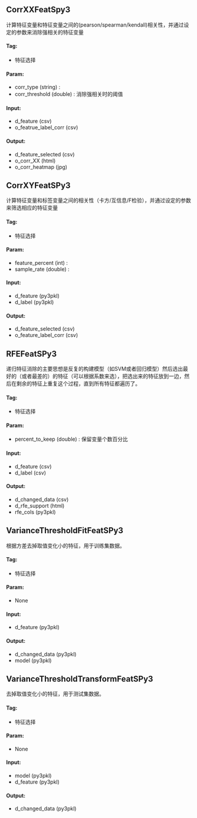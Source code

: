 
## CorrXXFeatSpy3

计算特征变量和特征变量之间的(pearson/spearman/kendall)相关性，并通过设定的参数来消除强相关的特征变量

#### Tag:
* 特征选择

#### Param:
* corr_type (string) : 
* corr_threshold (double) : 消除强相关时的阈值

#### Input:
* d_feature (csv) 
* o_featrue_label_corr (csv) 

#### Output:
* d_feature_selected (csv) 
* o_corr_XX (html) 
* o_corr_heatmap (jpg) 

## CorrXYFeatSPy3

计算特征变量和标签变量之间的相关性（卡方/互信息/F检验），并通过设定的参数来筛选相应的特征变量

#### Tag:
* 特征选择

#### Param:
* feature_percent (int) : 
* sample_rate (double) : 

#### Input:
* d_feature (py3pkl) 
* d_label (py3pkl) 

#### Output:
* d_feature_selected (csv) 
* o_feature_label_corr (csv) 

## RFEFeatSPy3

递归特征消除的主要思想是反复的构建模型（如SVM或者回归模型）然后选出最好的（或者最差的）的特征（可以根据系数来选），把选出来的特征放到一边，然后在剩余的特征上重复这个过程，直到所有特征都遍历了。

#### Tag:
* 特征选择

#### Param:
* percent_to_keep (double) : 保留变量个数百分比

#### Input:
* d_feature (csv) 
* d_label (csv) 

#### Output:
* d_changed_data (csv) 
* d_rfe_support (html) 
* rfe_cols (py3pkl) 

## VarianceThresholdFitFeatSPy3

根据方差去掉取值变化小的特征，用于训练集数据。

#### Tag:
* 特征选择

#### Param:
* None

#### Input:
* d_feature (py3pkl) 

#### Output:
* d_changed_data (py3pkl) 
* model (py3pkl) 

## VarianceThresholdTransformFeatSPy3

去掉取值变化小的特征，用于测试集数据。

#### Tag:
* 特征选择

#### Param:
* None

#### Input:
* model (py3pkl) 
* d_feature (py3pkl) 

#### Output:
* d_changed_data (py3pkl) 
